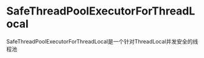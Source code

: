# SafeThreadPoolExecutorForThreadLocal
SafeThreadPoolExecutorForThreadLocal是一个针对ThreadLocal并发安全的线程池
